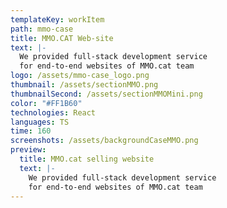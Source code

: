 ```yaml
---
templateKey: workItem
path: mmo-case
title: MMO.CAT Web-site
text: |-
  We provided full-stack development service 
  for end-to-end websites of MMO.cat team
logo: /assets/mmo-case_logo.png
thumbnail: /assets/sectionMMO.png
thumbnailSecond: /assets/sectionMMOMini.png
color: "#FF1B60"
technologies: React
languages: TS
time: 160
screenshots: /assets/backgroundCaseMMO.png
preview:
  title: MMO.cat selling website
  text: |-
    We provided full-stack development service
    for end-to-end websites of MMO.cat team
---
```

